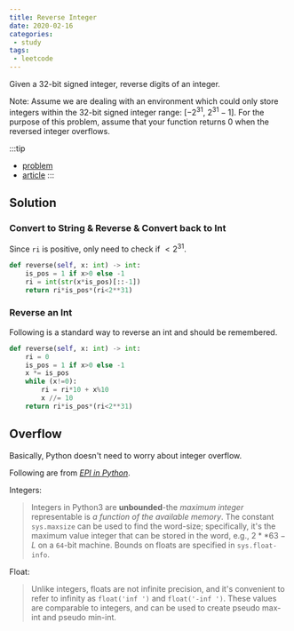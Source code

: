 ```yaml
---
title: Reverse Integer
date: 2020-02-16
categories:
 - study
tags:
 - leetcode
---
```


Given a 32-bit signed integer, reverse digits of an integer.

Note:
Assume we are dealing with an environment which could only store integers within the 32-bit signed integer range: [$−2^{31}$,  $2^{31} − 1$]. For the purpose of this problem, assume that your function returns 0 when the reversed integer overflows.

:::tip

- [problem](https://leetcode.com/problems/reverse-integer/)
- [article](https://leetcode.com/articles/reverse-integer/)
:::

<!-- more -->

## Solution

### Convert to String & Reverse & Convert back to Int

Since `ri` is positive, only need to check if $< 2^{31}$.

```python
def reverse(self, x: int) -> int:
    is_pos = 1 if x>0 else -1
    ri = int(str(x*is_pos)[::-1])
    return ri*is_pos*(ri<2**31)
```

### Reverse an Int

Following is a standard way to reverse an int and should be remembered.

```python
def reverse(self, x: int) -> int:
    ri = 0
    is_pos = 1 if x>0 else -1
    x *= is_pos
    while (x!=0):
        ri = ri*10 + x%10
        x //= 10
    return ri*is_pos*(ri<2**31)
```

## Overflow

Basically, Python doesn't need to worry about integer overflow.

Following are from [*EPI in Python*](https://www.amazon.com/Elements-Programming-Interviews-Python-Insiders/dp/1537713949).

Integers:

> Integers in Python3 are **unbounded**-the *maximum integer* representable is *a function of the available memory*. The constant `sys.maxsize` can be used to find the word-size; specifically, it's the maximum value integer that can be stored in the word, e.g., $2**63 - L$ on a `64`-bit machine. Bounds on floats are specified in `sys.float-info`.

Float:

> Unlike integers, floats are not infinite precision, and it's convenient to refer to infinity as `float('inf ')` and `float('-inf ')`. These values are comparable to integers, and can be used to create pseudo max-int and pseudo min-int.
